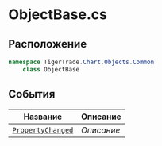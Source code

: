 
# ObjectBase.cs
## Расположение
```csharp
namespace TigerTrade.Chart.Objects.Common  
    class ObjectBase
```

## События
| Название | Описание |
| --- | --- |
| [`PropertyChanged`](./События/PropertyChanged.md) | *Описание* |

